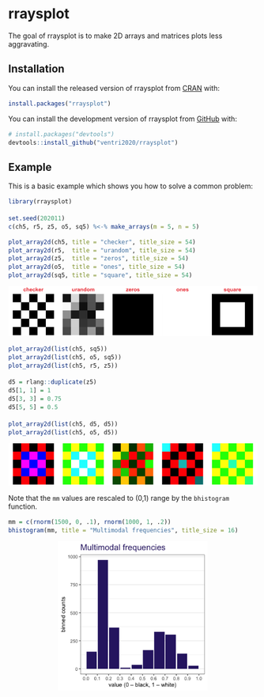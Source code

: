 
<!-- README.md is generated from README.Rmd. Please edit that file -->

# rraysplot

<!-- badges: start -->
<!-- badges: end -->

The goal of rraysplot is to make 2D arrays and matrices plots less
aggravating.

## Installation

You can install the released version of rraysplot from
[CRAN](https://CRAN.R-project.org) with:

``` r
install.packages("rraysplot")
```

You can install the development version of rraysplot from
[GitHub](https://github.com/) with:

``` r
# install.packages("devtools")
devtools::install_github("ventri2020/rraysplot")
```

## Example

This is a basic example which shows you how to solve a common problem:

``` r
library(rraysplot)

set.seed(202011)
c(ch5, r5, z5, o5, sq5) %<-% make_arrays(m = 5, n = 5)
```

``` r
plot_array2d(ch5, title = "checker", title_size = 54)
plot_array2d(r5,  title = "urandom", title_size = 54)
plot_array2d(z5,  title = "zeros", title_size = 54)
plot_array2d(o5,  title = "ones", title_size = 54)
plot_array2d(sq5, title = "square", title_size = 54)
```

<img src="man/figures/README-figures-side-1.png" width="20%" /><img src="man/figures/README-figures-side-2.png" width="20%" /><img src="man/figures/README-figures-side-3.png" width="20%" /><img src="man/figures/README-figures-side-4.png" width="20%" /><img src="man/figures/README-figures-side-5.png" width="20%" />

``` r
plot_array2d(list(ch5, sq5))
plot_array2d(list(ch5, o5, sq5))
plot_array2d(list(ch5, r5, z5))

d5 = rlang::duplicate(z5)
d5[1, 1] = 1
d5[3, 3] = 0.75
d5[5, 5] = 0.5

plot_array2d(list(ch5, d5, d5))
plot_array2d(list(ch5, o5, d5))
```

<img src="man/figures/README-figures-side-color-1.png" width="20%" /><img src="man/figures/README-figures-side-color-2.png" width="20%" /><img src="man/figures/README-figures-side-color-3.png" width="20%" /><img src="man/figures/README-figures-side-color-4.png" width="20%" /><img src="man/figures/README-figures-side-color-5.png" width="20%" />

Note that the `mm` values are rescaled to (0,1) range by the
`bhistogram` function.

``` r
mm = c(rnorm(1500, 0, .1), rnorm(1000, 1, .2))
bhistogram(mm, title = "Multimodal frequencies", title_size = 16)
```

<img src="man/figures/README-figures-bhistogram-1.png" width="60%" style="display: block; margin: auto;" />
